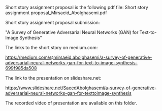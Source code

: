 Short story assignment proposal is the following pdf file: Short story assignment proposal_Mirsaeid_Abolghasemi.pdf





Short story assignment proposal submission:

"A Survey of Generative Adversarial Neural Networks (GAN) for Text-to-Image Synthesis"




The links to the short story on medium.com:

https://medium.com/@mirsaeid.abolghasemi/a-survey-of-generative-adversarial-neural-networks-gan-for-text-to-image-synthesis-699f985da508




The link to the presentation on slideshare.net:

https://www.slideshare.net/SaeedAbolghasemi/a-survey-of-generative-adversarial-neural-networks-gan-for-texttoimage-synthesis


The recorded video of presentation are available on this folder.

